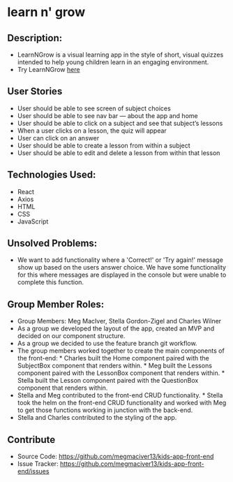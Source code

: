 # learn n' grow

## Description:
* LearnNGrow is a visual learning app in the style of short, visual quizzes intended to help young children learn in an engaging environment.
* Try LearnNGrow [here](http://learn-n-grow.surge.sh/)

## User Stories
* User should be able to see screen of subject choices
* User should be able to see nav bar — about the app and home
* User should be able to click on a subject and see that subject’s lessons
* When a user clicks on a lesson, the quiz will appear
* User can click on an answer
* User should be able to create a lesson from within a subject
* User should be able to edit and delete a lesson from within that lesson

## Technologies Used:
* React
* Axios
* HTML
* CSS
* JavaScript

## Unsolved Problems:
* We want to add functionality where a 'Correct!' or 'Try again!' message show up based on the users answer choice. We have some functionality for this where messages are displayed in the console but were unable to complete this function.

## Group Member Roles:
* Group Members: Meg MacIver, Stella Gordon-Zigel and Charles Wilner
* As a group we developed the layout of the app, created an MVP and decided on our component structure.
* As a group we decided to use the feature branch git workflow.
* The group members worked together to create the main components of the front-end:
       * Charles built the Home component paired with the SubjectBox component that renders within.
       * Meg built the Lessons component paired with the LessonBox component that renders within.
       * Stella built the Lesson component paired with the QuestionBox component that renders within.       
* Stella and Meg contributed to the front-end CRUD functionality.
       * Stella took the helm on the front-end CRUD functionality and worked with Meg to get those functions working in junction with the back-end.
* Stella and Charles contributed to the styling of the app.

## Contribute
* Source Code: https://github.com/megmaciver13/kids-app-front-end
* Issue Tracker: https://github.com/megmaciver13/kids-app-front-end/issues

